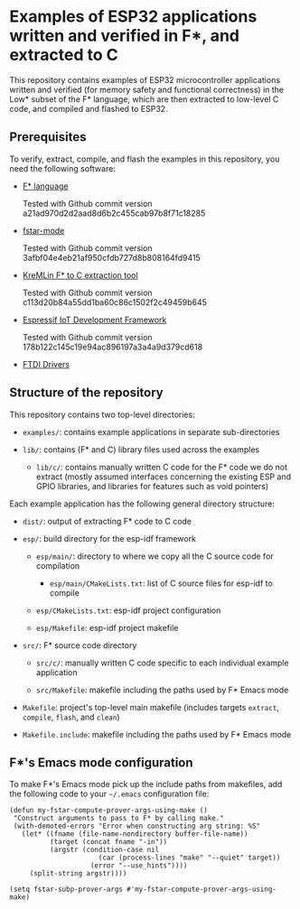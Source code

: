 # Examples of ESP32 applications written and verified in F\*, and extracted to C

This repository contains examples of ESP32 microcontroller applications
written and verified (for memory safety and functional correctness) in 
the Low* subset of the F\* language, which are then extracted to low-level
C code, and compiled and flashed to ESP32.

## Prerequisites

To verify, extract, compile, and flash the examples in this repository, 
you need the following software:

* [F\* language](https://github.com/FStarLang/FStar)

  Tested with Github commit version a21ad970d2d2aad8d6b2c455cab97b8f71c18285

* [fstar-mode](https://github.com/FStarLang/fstar-mode.el)

  Tested with Github commit version 3afbf04e4eb21af950cfdb727d8b808164fd9415

* [KreMLin F\* to C extraction tool](https://github.com/FStarLang/kremlin)

  Tested with Github commit version c113d20b84a55dd1ba60c86c1502f2c49459b645

* [Espressif IoT Development Framework](https://github.com/espressif/esp-idf)

  Tested with Github commit version 178b122c145c19e94ac896197a3a4a9d379cd618

* [FTDI Drivers](https://learn.sparkfun.com/tutorials/how-to-install-ftdi-drivers)

## Structure of the repository

This repository contains two top-level directories:

* `examples/`: contains example applications in separate sub-directories

* `lib/`: contains (F\* and C) library files used across the examples

  * `lib/c/`: contains manually written C code for the F\* code we do
    not extract (mostly assumed interfaces concerning the existing ESP
    and GPIO libraries, and libraries for features such as void pointers)

Each example application has the following general directory structure:

* `dist/`: output of extracting F\* code to C code

* `esp/`: build directory for the esp-idf framework

  * `esp/main/`: directory to where we copy all the C source code for compilation

    * `esp/main/CMakeLists.txt`: list of C source files for esp-idf to compile

  * `esp/CMakeLists.txt`: esp-idf project configuration

  * `esp/Makefile`: esp-idf project makefile

* `src/`: F\* source code directory

  * `src/c/`: manually written C code specific to each individual example application

  * `src/Makefile`: makefile including the paths used by F\* Emacs mode

* `Makefile`: project's top-level main makefile (includes targets `extract`, `compile`, `flash`, and `clean`)

* `Makefile.include`: makefile including the paths used by F\* Emacs mode

## F\*'s Emacs mode configuration

To make F\*'s Emacs mode pick up the include paths from makefiles, add the
following code to your `~/.emacs` configuration file: 

```
(defun my-fstar-compute-prover-args-using-make ()
 "Construct arguments to pass to F* by calling make."
 (with-demoted-errors "Error when constructing arg string: %S"
   (let* ((fname (file-name-nondirectory buffer-file-name))
          (target (concat fname "-in"))
          (argstr (condition-case nil
                      (car (process-lines "make" "--quiet" target))
                    (error "--use_hints"))))
     (split-string argstr))))

(setq fstar-subp-prover-args #'my-fstar-compute-prover-args-using-make)
```
